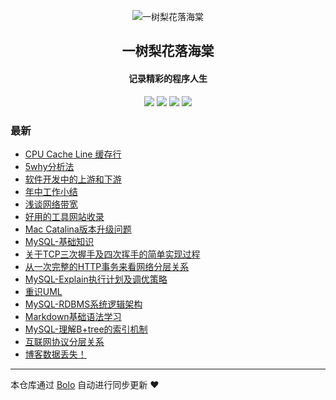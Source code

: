 <p align="center"><img alt="一树梨花落海棠" src="https://cdn.zhangfeibiao.com/wp-content/uploads/2018/10/微信图片_20181023111351.jpg"></p><h2 align="center">
一树梨花落海棠
</h2>

<h4 align="center">记录精彩的程序人生</h4>
<p align="center"><a title="一树梨花落海棠" target="_blank" href="https://github.com/zhangfeibiao/bolo-blog"><img src="https://img.shields.io/github/last-commit/zhangfeibiao/bolo-blog.svg?style=flat-square&color=FF9900"></a>
<a title="GitHub repo size in bytes" target="_blank" href="https://github.com/zhangfeibiao/bolo-blog"><img src="https://img.shields.io/github/repo-size/zhangfeibiao/bolo-blog.svg?style=flat-square"></a>
<a title="Bolo Version" target="_blank" href="https://github.com/adlered/bolo-solo"><img src="https://img.shields.io/badge/bolo-v2.0 稳定版-f1e05a.svg?style=flat-square&color=blueviolet"></a>
<a title="Hits" target="_blank" href="https://github.com/88250/hits"><img src="https://hits.b3log.org/zhangfeibiao/bolo-blog.svg"></a></p>

### 最新

* [CPU Cache Line 缓存行](HTTPS://47.100.52.88/articles/2020/09/04/1599209536646.html)
* [5why分析法](HTTPS://47.100.52.88/articles/2020/09/04/1599222747874.html)
* [软件开发中的上游和下游](HTTPS://47.100.52.88/articles/2020/09/01/1598965270893.html)
* [年中工作小结](HTTPS://47.100.52.88/articles/2020/08/29/1598697067344.html)
* [浅谈网络带宽](HTTPS://47.100.52.88/articles/2020/08/22/1598104178377.html)
* [好用的工具网站收录](HTTPS://47.100.52.88/toolSites)
* [Mac Catalina版本升级问题](HTTPS://47.100.52.88/1593959772687.html)
* [MySQL-基础知识](HTTPS://47.100.52.88/1593949777404.html)
* [关于TCP三次握手及四次挥手的简单实现过程](HTTPS://47.100.52.88/1593945016007.html)
* [从一次完整的HTTP事务来看网络分层关系](HTTPS://47.100.52.88/1593944291815.html)
* [MySQL-Explain执行计划及调优策略](HTTPS://47.100.52.88/593928128028.html)
* [重识UML](HTTPS://47.100.52.88/1593860043217.html)
* [MySQL-RDBMS系统逻辑架构](HTTPS://47.100.52.88/1593860013350.html)
* [Markdown基础语法学习](HTTPS://47.100.52.88/1593851867749.html)
* [MySQL-理解B+tree的索引机制](HTTPS://47.100.52.88/1593851663949.html)
* [互联网协议分层关系](HTTPS://47.100.52.88/1575995062860.html)
* [博客数据丢失！](HTTPS://47.100.52.88/hello-solo)



---

本仓库通过 [Bolo](https://github.com/adlered/bolo-solo) 自动进行同步更新 ❤️ 